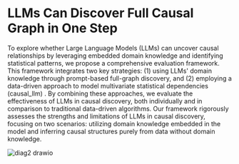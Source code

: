 # LLMs Can Discover Full Causal Graph in One Step
To explore whether Large Language Models (LLMs) can uncover causal relationships by leveraging embedded domain knowledge and identifying statistical patterns, we propose a comprehensive evaluation framework. This framework integrates two key strategies: (1) using LLMs' domain knowledge through prompt-based full-graph discovery, and (2) employing a data-driven approach to model multivariate statistical dependencies (causal_llm) . By combining these approaches, we evaluate the effectiveness of LLMs in causal discovery, both individually and in comparison to traditional data-driven algorithms. Our framework rigorously assesses the strengths and limitations of LLMs in causal discovery, focusing on two scenarios: utilizing domain knowledge embedded in the model and inferring causal structures purely from data without domain knowledge.

![diag2 drawio](https://github.com/user-attachments/assets/4ac1172b-780d-49af-a044-430c03a7d359)
